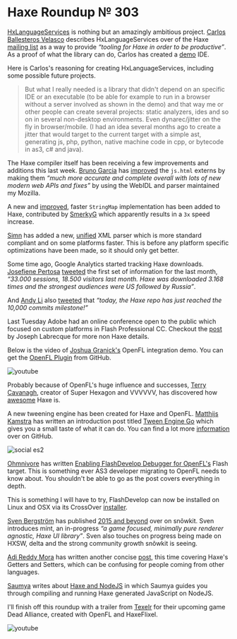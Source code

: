 [_template]: ../templates/roundup.html
[date]: / "2015-01-18 15:32:00"
[modified]: / "2015-01-18 17:29:00"
[published]: / "2015-01-18 17:29:00"
[“”]: a ""
# Haxe Roundup № 303

[HxLanguageServices][l1] is nothing but an amazingly ambitious project. [Carlos 
Ballesteros Velasco][gh1] describes HxLanguageServices over of the Haxe [mailing
list][l2] as a way to provide _“tooling for Haxe in order to be productive”_. As
a proof of what the library can do, Carlos has created a [demo][l3] IDE.

Here is Carlos's reasoning for creating HxLanguageServices, including some possible future projects.

> But what I really needed is a library that didn't depend on an specific IDE or an executable (to be able for example to run in a browser without a server involved as shown in the demo) and that way me or other people can create several projects: static analyzers, ides and so on in several non-desktop environments. Even dynarec/jitter on the fly in browser/mobile. (I had an idea several months ago to create a jitter that would target to the current target with a simple ast, generating js, php, python, native machine code in cpp, or bytecode in as3, c# and java).

The Haxe compiler itself has been receiving a few improvements and additions this last
week. [Bruno Garcia][gh2] has [improved][l4] the `js.html` externs by making them 
_“much more accurate and complete overall with lots of new modern web APIs and 
fixes”_ by using the WebIDL and parser maintained my Mozilla.

A new and [improved][l5], faster `StringMap` implementation has been added to Haxe,
contributed by [SmerkyG][gh3] which apparently results in a `3x` speed increase.

[Simn][gh4] has added a new, [unified][l6] XML parser which is more standard
compliant and on some platforms faster. This is before any
platform specific optimizations have been made, so it should only get better.

Some time ago, Google Analytics started tracking Haxe downloads. [Josefiene Pertosa][tw1]
[tweeted][l7] the first set of information for the last month, _“33.000 sessions, 
18.500 visitors last month. Haxe was downloaded 3.168 times and the strongest 
audiences were US followed by Russia”_.

And [Andy Li][tw2] also [tweeted][l8] that _“today, the Haxe repo has just 
reached the 10,000 commits milestone!”_

Last Tuesday Adobe had an online conference open to the public which focused on
custom platforms in Flash Professional CC. Checkout the [post][l9] by Joseph
Labrecque for more non Haxe details.

Below is the video of [Joshua Granick's][tw3] OpenFL integration demo. You can
get the [OpenFL Plugin][l10] from GitHub.

![youtube](KwezcicTlUU#t=4508)

Probably because of OpenFL's huge influence and successes, [Terry Cavanagh][tw4], 
creator of Super Hexagon and VVVVVV, has discovered how [awesome][l11] Haxe is.

A new tweening engine has been created for Haxe and OpenFL. [Matthijs Kamstra][tw5]
has written an introduction post titled [Tween Engine Go][l12] which gives you a
small taste of what it can do. You can find a lot more [information][l13] over on
GitHub.

![social es2](/img/303/ec2.png "Windows 2012 EC2 machine created as proof of concept to compiled FlxBunnyMark for $0.036/hr by @yafd")

[Ohmnivore][tw6] has written [Enabling FlashDevelop Debugger for OpenFL's][l14] 
Flash target. This is something ever AS3 developer migrating to OpenFL needs to know
about. You shouldn't be able to go as the post covers everything in depth.

This is something I will have to try, FlashDevelop can now be installed on Linux and
OSX via its CrossOver [installer][l15].

[Sven Bergström][tw7] has published [2015 and beyond][l16] over on snõwkit. Sven
introduces mínt, an in-progress _“a game focused, minimally pure renderer agnostic,
Haxe UI library”_. Sven also touches on progress being made on HXSW, delta and
the strong community growth snõwkit is seeing.

[Adi Reddy Mora][tw8] has written another concise [post][l17], this time covering 
Haxe's Getters and Setters, which can be confusing for people coming from other
languages.

[Saumya][tw9] writes about [Haxe and NodeJS][l18] in which Saumya guides you through
compiling and running Haxe generated JavaScript on NodeJS.

I'll finish off this roundup with a trailer from [Texelr][tw10] for their upcoming
game Dead Alliance, created with OpenFL and HaxeFlixel.

![youtube](ExaWVUC-asc)

[tw10]: https://twitter.com/teamtexelr "@teamtexelr on Twitter"
[tw9]: https://twitter.com/saumya "@saumya on Twitter"
[tw8]: https://twitter.com/adireddy "@adireddy on Twitter"
[tw7]: https://twitter.com/___discovery "@___discovery on Twitter"
[tw6]: https://twitter.com/4_AM_Games "@4_AM_Games on Twitter"
[tw5]: https://twitter.com/MatthijsKamstra "@MatthijsKamstra on Twitter"
[tw4]: https://twitter.com/terrycavanagh "@terrycavanagh on Twitter"
[tw3]: https://twitter.com/singmajesty "@singmajesty on Twitter"
[tw2]: https://twitter.com/andy_li "@andy_li on Twitter"
[tw1]: https://twitter.com/Fiene_P "@Fiene_P on Twitter"

[gh4]: https://github.com/Simn "@Simn on GitHub"
[gh3]: https://github.com/SmerkyG "@SmerkyG on GitHub"
[gh2]: https://github.com/aduros "@aduros on GitHub"
[gh1]: https://github.com/soywiz "@soywiz on GitHub"

[l18]: http://saumya.github.io/ray/articles/50/ "Haxe and NodeJS"
[l17]: http://adireddy.github.io/haxe/getters/setters/haxe-getters-and-setters/ "Haxe Getters and Setters"
[l16]: http://snowkit.org/2015/01/12/2015-and-beyond/ "2015 and beyond"
[l15]: https://www.codeweavers.com/compatibility/browse/name/?app_id=4890 "FlashDevelop on Linux and OSX via CrossOver"
[l14]: http://fouramgames.com/blog/enabling-flashdevelop-debugger-for-haxe-flash-target/ "Enabling FlashDevelop Debugger for OpenFL for the Flash target"
[l13]: https://github.com/MatthijsKamstra/go "Go on GitHub"
[l12]: http://www.matthijskamstra.nl/blog/2015/01/15/tween-engine-go/ "Tween Engine Go"
[l11]: http://distractionware.com/blog/2015/01/oh-you-meant-that-thing-about-blogging-more/ "Oh, You Meant That Thing About Blogging More"
[l10]: https://github.com/openfl/openfl-flash-plugin "OpenFL Flash Plugin on GitHub"
[l9]: http://inflagrantedelicto.memoryspiral.com/2015/01/flash-professional-the-future-of-animation/ "Flash Professional: The Future of Animation"
[l8]: https://twitter.com/andy_li/status/556775873106300928 "10k Haxe Commits"
[l7]: https://twitter.com/Fiene_P/status/555863451021889538 "Haxe Analytics Stats"
[l6]: https://github.com/HaxeFoundation/haxe/pull/3752 "New XML Parser"
[l5]: https://github.com/HaxeFoundation/haxe/pull/3743 "New StringMap"
[l4]: https://github.com/HaxeFoundation/haxe/pull/3765 "New js.html externs generated from WebIDL"
[l3]: http://soywiz.github.io/hxlanguageservices/ "HxLanguageServices Demo IDE"
[l2]: https://groups.google.com/forum/#!topic/haxelang/0v6P4LiE4v8 "HxLanguageServices on the Haxe Mailing List"
[l1]: https://github.com/soywiz/hxlanguageservices "HxLanguageServices on GitHub"